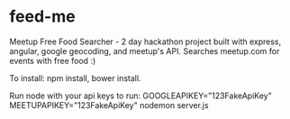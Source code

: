 feed-me
=======

Meetup Free Food Searcher - 2 day hackathon project built with express, angular, google geocoding, and meetup's API. Searches meetup.com for events with free food :)

To install: npm install, bower install.

Run node with your api keys to run: 
GOOGLEAPIKEY="123FakeApiKey" MEETUPAPIKEY="123FakeApiKey" nodemon server.js
